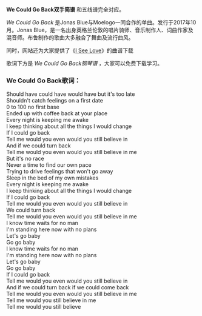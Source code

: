 

**We Could Go Back双手简谱** 和五线谱完全对应。

_We Could Go Back_ 是Jonas Blue与Moelogo一同合作的单曲。发行于2017年10月。Jonas
Blue，是一名出身英格兰伦敦的唱片骑师、音乐制作人、词曲作家及混音师。布鲁制作的歌曲大多融合了舞曲及流行曲风。

同时，网站还为大家提供了《[I See Love](Music-9326-I-See-Love-精灵旅社3疯狂假期插曲.html "I See
Love")》的曲谱下载

歌词下方是 _We Could Go Back钢琴谱_ ，大家可以免费下载学习。

### We Could Go Back歌词：

Should have could have would have but it's too late  
Shouldn't catch feelings on a first date  
0 to 100 no first base  
Ended up with coffee back at your place  
Every night is keeping me awake  
I keep thinking about all the things I would change  
If I could go back  
Tell me would you even would you still believe in  
And if we could turn back  
Tell me would you even would you still believe in me  
But it's no race  
Never a time to find our own pace  
Trying to drive feelings that won't go away  
Sleep in the bed of my own mistakes  
Every night is keeping me awake  
I keep thinking about all the things I would change  
If I could go back  
Tell me would you even would you still believe in  
We could turn back  
Tell me would you even would you still believe in me  
I know time waits for no man  
I'm standing here now with no plans  
Let's go baby  
Go go baby  
I know time waits for no man  
I'm standing here now with no plans  
Let's go baby  
Go go baby  
If I could go back  
Tell me would you even would you still believe in  
And if we could turn back if we could come back  
Tell me would you even would you still believe in me  
Tell me would you still believe in me  
Tell me would you still believe


